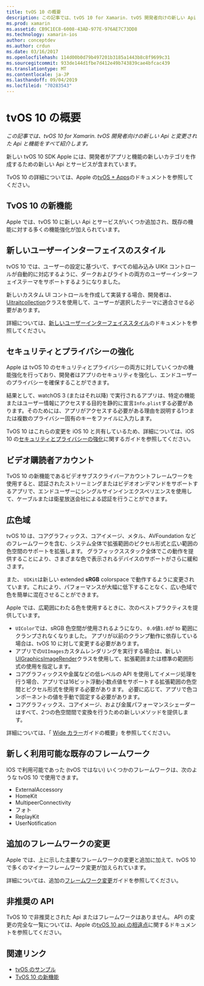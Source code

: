 ```yaml
---
title: tvOS 10 の概要
description: この記事では、tvOS 10 for Xamarin. tvOS 開発者向けの新しい Api と変更された Api と機能をすべて紹介します。
ms.prod: xamarin
ms.assetid: CB9C1EC8-6008-43AD-977E-976AE7C73DD8
ms.technology: xamarin-ios
author: conceptdev
ms.author: crdun
ms.date: 03/16/2017
ms.openlocfilehash: 114d00b0d79b497201b3185a1443b8c8f9699c31
ms.sourcegitcommit: 933de144d1fbe7d412e49b743839cae4bfcac439
ms.translationtype: MT
ms.contentlocale: ja-JP
ms.lasthandoff: 09/04/2019
ms.locfileid: "70283543"
---
```

# <a name="introduction-to-tvos-10"></a>tvOS 10 の概要

_この記事では、tvOS 10 for Xamarin. tvOS 開発者向けの新しい Api と変更された Api と機能をすべて紹介します。_

新しい tvOS 10 SDK Apple には、開発者がアプリと機能の新しいカテゴリを作成するための新しい Api とサービスが含まれています。 

TvOS 10 の詳細については、Apple の[tvOS + Apps](https://developer.apple.com/tvos/)のドキュメントを参照してください。

## <a name="whats-new-in-tvos-10"></a>TvOS 10 の新機能

Apple では、tvOS 10 に新しい Api とサービスがいくつか追加され、既存の機能に対する多くの機能強化が加えられています。

## <a name="new-user-interface-styles"></a>新しいユーザーインターフェイスのスタイル

tvOS 10 では、ユーザーの設定に基づいて、すべての組み込み UIKit コントロールが自動的に対応するように、ダークおよびライトの両方のユーザーインターフェイステーマをサポートするようになりました。

新しいカスタム UI コントロールを作成して実装する場合、開発者は、 [Uitraitcollection](https://developer.apple.com/reference/uikit/uitraitcollection)クラスを使用して、ユーザーが選択したテーマに適合させる必要があります。

詳細については、[新しいユーザーインターフェイススタイル](~/ios/tvos/platform/user-interface-styles.md)のドキュメントを参照してください。

## <a name="security-and-privacy-enhancements"></a>セキュリティとプライバシーの強化

Apple は tvOS 10 のセキュリティとプライバシーの両方に対していくつかの機能強化を行っており、開発者はアプリのセキュリティを強化し、エンドユーザーのプライバシーを確保することができます。

結果として、watchOS 3 (またはそれ以降) で実行されるアプリは、特定の機能またはユーザー情報にアクセスする目的を静的に宣言`Info.plist`する必要があります。そのためには、アプリがアクセスする必要がある理由を説明する1つまたは複数のプライバシー固有のキーをファイルに入力します。

TvOS 10 はこれらの変更を iOS 10 と共有しているため、詳細については、iOS 10 の[セキュリティとプライバシーの強化](~/ios/app-fundamentals/security-privacy.md)に関するガイドを参照してください。

## <a name="video-subscriber-account"></a>ビデオ購読者アカウント

TvOS 10 の新機能であるビデオサブスクライバーアカウントフレームワークを使用すると、認証されたストリーミングまたはビデオオンデマンドをサポートするアプリで、エンドユーザーにシングルサインインエクスペリエンスを使用して、ケーブルまたは衛星放送会社による認証を行うことができます。

<!--To find out more, please see our [Video Subscriber Account](~/ios/platform-features/introduction-to-ios10/video-subscriber-account/) guide.-->

## <a name="wide-color"></a>広色域

tvOS 10 は、コアグラフィックス、コアイメージ、メタル、AVFoundation などのフレームワークを含む、システム全体で拡張範囲のピクセル形式と広い範囲の色空間のサポートを拡張します。 グラフィックススタック全体でこの動作を提供することにより、さまざまな色で表示されるデバイスのサポートがさらに緩和さます。

また、 `UIKit`は新しい extended **sRGB** colorspace で動作するように変更されています。これにより、パフォーマンスが大幅に低下することなく、広い色域で色を簡単に混在させることができます。

Apple では、広範囲にわたる色を使用するときに、次のベストプラクティスを提供しています。

- `UIColor`では、sRGB 色空間が使用されるようになり、 `0.0`値`1.0`が to 範囲にクランプされなくなりました。 アプリが以前のクランプ動作に依存している場合は、tvOS 10 に対して変更する必要があります。
- アプリでの`UIImages`カスタムレンダリングを実行する場合は、新しい[UIGraphicsImageRender](https://developer.apple.com/reference/uikit/uigraphicsimagerenderer)クラスを使用して、拡張範囲または標準の範囲形式の使用を指定します。
- コアグラフィックスや金属などの低レベルの API を使用してイメージ処理を行う場合、アプリでは16ビット浮動小数点値をサポートする拡張範囲の色空間とピクセル形式を使用する必要があります。 必要に応じて、アプリで色コンポーネントの値を手動で固定する必要があります。
- コアグラフィックス、コアイメージ、および金属パフォーマンスシェーダーはすべて、2つの色空間間で変換を行うための新しいメソッドを提供します。

詳細については、「 [Wide カラー](~/ios/platform/wide-color.md)ガイドの概要」を参照してください。

## <a name="newly-available-existing-frameworks"></a>新しく利用可能な既存のフレームワーク

IOS で利用可能であった (tvOS ではない) いくつかのフレームワークは、次のような tvOS 10 で使用できます。

- ExternalAccessory
- HomeKit
- MultipeerConnectivity
- フォト
- ReplayKit
- UserNotification

## <a name="additional-framework-changes"></a>追加のフレームワークの変更

Apple では、上に示した主要なフレームワークの変更と追加に加えて、tvOS 10 で多くのマイナーフレームワーク変更が加えられています。

詳細については、追加の[フレームワーク変更](~/ios/tvos/platform/introduction-to-tvos10/additional-framework-changes.md)ガイドを参照してください。

## <a name="deprecated-apis"></a>非推奨の API

TvOS 10 で非推奨とされた Api またはフレームワークはありません。 API の変更の完全な一覧については、Apple の[tvOS 10 api の相違点](https://developer.apple.com/library/prerelease/content/releasenotes/General/tvOS10APIDiffs/index.html)に関するドキュメントを参照してください。



## <a name="related-links"></a>関連リンク

- [tvOS のサンプル](https://docs.microsoft.com/samples/browse/?products=xamarin&term=Xamarin.iOS+tvOS)
- [TvOS 10 の新機能](https://developer.apple.com/library/prerelease/content/releasenotes/General/WhatsNewinTVOS/Articles/tvOS10.html#//apple_ref/doc/uid/TP40017259-SW1)
